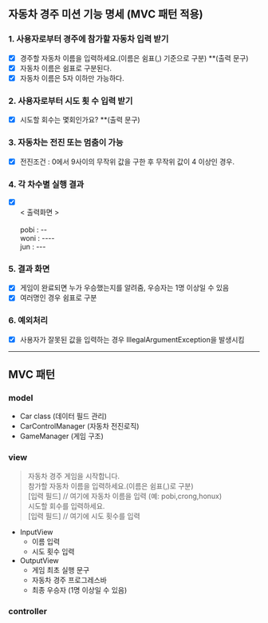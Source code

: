 ## 자동차 경주 미션 기능 명세 (MVC 패턴 적용)

### 1. 사용자로부터 경주에 참가할 자동차 입력 받기
- [x] 경주할 자동차 이름을 입력하세요.(이름은 쉼표(,) 기준으로 구분) **(출력 문구)
- [x] 자동차 이름은 쉼표로 구분된다.
- [x] 자동차 이름은 5자 이하만 가능하다.

### 2. 사용자로부터 시도 횟 수 입력 받기
- [x] 시도할 회수는 몇회인가요? **(출력 문구)

### 3. 자동차는 전진 또는 멈춤이 가능
- [x] 전진조건 : 0에서 9사이의 무작위 값을 구한 후 무작위 값이 4 이상인 경우.

### 4. 각 차수별 실행 결과
- [x] 
  <br> < 출력화면 >  
  <br>pobi : --
  <br>woni : ----
  <br>jun : ---

### 5. 결과 화면
- [x] 게임이 완료되면 누가 우승했는지를 알려줌, 우승자는 1명 이상일 수 있음
- [x] 여러명인 경우 쉼표로 구분

### 6. 예외처리
- [x] 사용자가 잘못된 값을 입력하는 경우 IllegalArgumentException을 발생시킴


---

## MVC 패턴

### model

- Car class (데이터 필드 관리)
- CarControlManager (자동차 전진로직)
- GameManager (게임 구조)

### view

> 자동차 경주 게임을 시작합니다.
  <br>참가할 자동차 이름을 입력하세요.(이름은 쉼표(,)로 구분)
  <br>[입력 필드]  // 여기에 자동차 이름을 입력 (예: pobi,crong,honux)
  <br>시도할 회수를 입력하세요.
  <br>[입력 필드]  // 여기에 시도 횟수를 입력

- InputView
  - 이름 입력
  - 시도 횟수 입력
- OutputView
  - 게임 최초 실행 문구
  - 자동차 경주 프로그레스바
  - 최종 우승자 (1명 이상일 수 있음)

### controller

